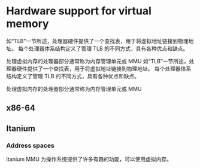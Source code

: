 # Hardware support for virtual memory

如“TLB”一节所述，处理器硬件提供了一个查找表，用于将虚拟地址链接到物理地址。 每个处理器体系结构定义了管理 TLB 的不同方式，具有各种优点和缺点。

处理虚拟内存的处理器部分通常称为内存管理单元或 MMU
如“TLB”一节所述，处理器硬件提供了一个查找表，用于将虚拟地址链接到物理地址。 每个处理器体系结构定义了管理 TLB 的不同方式，具有各种优点和缺点。

处理虚拟内存的处理器部分通常称为内存管理单元或 MMU

## x86-64

## Itanium

### Address spaces

Itanium MMU 为操作系统提供了许多有趣的功能，可以使用虚拟内存。
